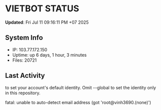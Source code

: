 # VIETBOT STATUS
**Updated**: Fri Jul 11 09:16:11 PM +07 2025

## System Info
- IP: 103.77.172.150
- Uptime: up 6 days, 1 hour, 3 minutes
- Files: 20721

## Last Activity

to set your account's default identity.
Omit --global to set the identity only in this repository.

fatal: unable to auto-detect email address (got 'root@vinh3690.(none)')
